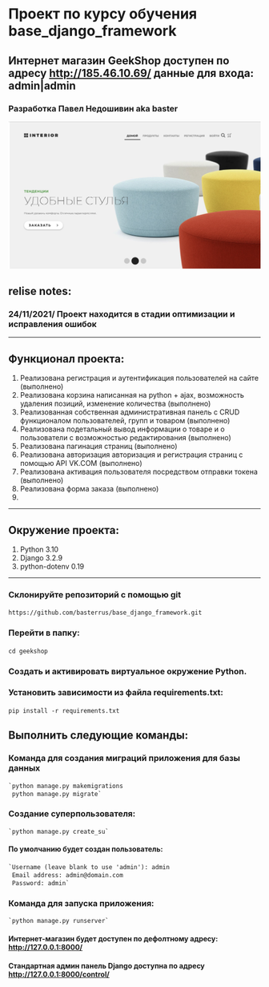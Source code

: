 # Проект по курсу обучения base_django_framework
## Интернет магазин GeekShop доступен по адресу http://185.46.10.69/  данные для входа: admin|admin
### Разработка Павел Недошивин aka baster
![img](Screenshot.png)

## relise notes:
### 
### 24/11/2021/ Проект находится в стадии оптимизации и исправления ошибок

___

## Функционал проекта:
1. Реализована регистрация и аутентификация пользователей на сайте (выполнено)
2. Реализована корзина написанная на python + ajax, возможность удаления позиций, изменение количества (выполнено)
3. Реализованная собственная административная панель с CRUD функционалом пользователей, групп и товаром (выполнено)
4. Реализована подетальный вывод информации о товаре и о пользователи с возможностью редактирования (выполнено)
5. Реализована пагинация страниц (выполнено)
6. Реализована авторизация авторизация и регистрация страниц с помощью API VK.COM (выполнено)
7. Реализована активация пользователя посредством отправки токена (выполнено)
8. Реализована форма заказа (выполнено) 
9. 


___

## Окружение проекта:
1. Python 3.10
2. Django 3.2.9
3. python-dotenv 0.19
___

### Склонируйте репозиторий с помощью git

`https://github.com/basterrus/base_django_framework.git`

### Перейти в папку:

`cd geekshop`

### Создать и активировать виртуальное окружение Python.

### Установить зависимости из файла requirements.txt:
`pip install -r requirements.txt`

## Выполнить следующие команды:
### Команда для создания миграций приложения для базы данных
    `python manage.py makemigrations
     python manage.py migrate`
 
### Cоздание суперпользователя:
    `python manage.py create_su`
#### По умолчанию будет создан пользователь:

    `Username (leave blank to use 'admin'): admin
     Email address: admin@domain.com
     Password: admin`
     
### Команда для запуска приложения:
    `python manage.py runserver`
#### Интернет-магазин будет доступен по дефолтному адресу: http://127.0.0.1:8000/
#### Стандартная админ панель Django доступна по адресу  http://127.0.0.1:8000/control/
 



